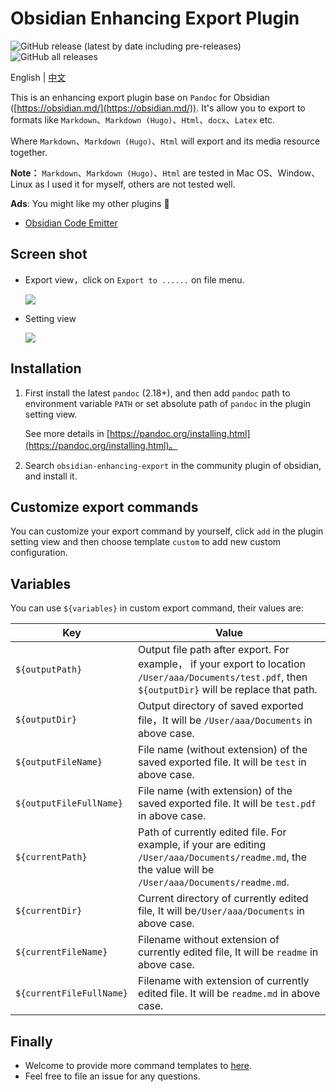 # Obsidian Enhancing Export Plugin

![GitHub release (latest by date including pre-releases)](https://img.shields.io/github/v/release/mokeyish/obsidian-enhancing-export?display_name=tag&include_prereleases)
![GitHub all releases](https://img.shields.io/github/downloads/mokeyish/obsidian-enhancing-export/total?style=flat-square)

English | [中文](https://github.com/mokeyish/obsidian-enhancing-export/blob/master/README_zh-CN.md)

This is an enhancing export plugin base on `Pandoc` for Obsidian ([https://obsidian.md/](https://obsidian.md/)). It's allow you to export to formats like `Markdown`、`Markdown (Hugo)`、`Html`、`docx`、`Latex` etc.

Where `Markdown`、`Markdown (Hugo)`、`Html` will export and its media resource together.

**Note：**  `Markdown`、`Markdown (Hugo)`、`Html` are tested in Mac OS、Window、Linux as I used it for myself, others are not tested well.


**Ads**: You might like my other plugins 🤪
- [Obsidian Code Emitter](https://github.com/mokeyish/obsidian-code-emitter)


## Screen shot

- Export view，click on `Export to ......` on file menu.

  ![](https://raw.githubusercontent.com/mokeyish/obsidian-enhancing-export/master/screenshot/exportview_en-US.png)
- Setting view

  ![](https://raw.githubusercontent.com/mokeyish/obsidian-enhancing-export/master/screenshot/settingview_en-US.png)

## Installation

1. First install the latest `pandoc` (2.18+), and then add `pandoc` path to environment variable `PATH` or set absolute path of `pandoc` in the plugin setting view.

   See more details in [https://pandoc.org/installing.html](https://pandoc.org/installing.html)。

2. Search `obsidian-enhancing-export` in the community plugin of obsidian, and install it.

## Customize export commands

You can customize your export command by yourself, click `add` in the plugin setting view and then choose template `custom` to add new custom configuration.

## Variables 

You can use `${variables}` in custom export command, their values are:

| Key                      | Value                                                        |
| ------------------------ | ------------------------------------------------------------ |
| `${outputPath}`          | Output file path after export. For example， if your export to location `/User/aaa/Documents/test.pdf`, then `${outputDir}`  will be replace that path. |
| `${outputDir}`           | Output directory of saved exported file，It will be `/User/aaa/Documents` in above case. |
| `${outputFileName}`      | File name (without extension)  of the saved exported file. It will be `test` in above case. |
| `${outputFileFullName}`  | File name (with extension)  of the saved exported file. It will be `test.pdf` in above case. |
| `${currentPath}`         | Path of currently edited file. For example, if your are editing `/User/aaa/Documents/readme.md`, the the value will be `/User/aaa/Documents/readme.md`. |
| `${currentDir}`          | Current directory of currently edited file, It will be`/User/aaa/Documents` in above case. |
| `${currentFileName}`     | Filename without extension of currently edited file, It will be `readme` in above case. |
| `${currentFileFullName}` | Filename with extension of currently edited file. It will be `readme.md` in above case. |

## Finally

- Welcome to provide more command templates to [here](src/export_command_templates.ts).
- Feel free to file an issue for any questions.
